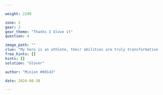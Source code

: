 ```yaml
---

weight: 2240

zone: 2
gear: 2
gear_theme: "Thanks I Glove it"
question: 4

image_path: ""
clue: "My hero is an athlete, their abilities are truly transformative. Always on the ball and will fight for me. A true G."
free_hints: []
hints: []
solution: "Glover"

author: "Minion #00143"

date: 2024-08-30

---
```


